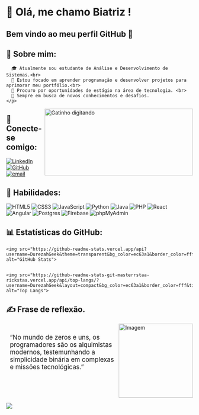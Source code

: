 # 👋 Olá, me chamo Biatriz ! 

##  Bem vindo ao meu perfil GitHub 👋 

## 💫 Sobre mim:
      🎓 Atualmente sou estudante de Análise e Desenvolvimento de Sistemas.<br>
      🌱 Estou focado em aprender programação e desenvolver projetos para aprimorar meu portfólio.<br>
      💼 Procuro por oportunidades de estágio na área de tecnologia. <br>
      🧠 Sempre em busca de novos conhecimentos e desafios.
    </p>
  <img height="180" width="400" src="https://gifs.eco.br/wp-content/uploads/2022/02/gifs-do-gatinho-digitando-42.gif" alt="Gatinho digitando" align="right" >


## 💬 Conecte-se comigo:
[![LinkedIn](https://img.shields.io/badge/LinkedIn-ec63a1?style=for-the-badge&logo=linkedin&logoColor=fff)](https://www.linkedin.com/in/biatriz-meirelles-70729b1a0/)
[![GitHub](https://img.shields.io/badge/GitHub-ec63a1?style=for-the-badge&logo=github&logoColor=fff)](https://github.com/DurezahGeek)
[![email](https://img.shields.io/badge/email-ec63a1?style=for-the-badge&logo=emal&logoColor=fff)](https://github.com/DurezahGeek)

## 🌸 Habilidades:
![HTML5](https://img.shields.io/badge/HTML5-ec63a1?style=for-the-badge&logo=html5&logoColor=fff)
![CSS3](https://img.shields.io/badge/CSS3-ec63a1?style=for-the-badge&logo=css3&logoColor=fff)
![JavaScript](https://img.shields.io/badge/JavaScript-ec63a1?style=for-the-badge&logo=javascript&logoColor=fff)
![Python](https://img.shields.io/badge/Python-ec63a1?style=for-the-badge&logo=python&logoColor=fff)
![Java](https://img.shields.io/badge/Java-ec63a1?style=for-the-badge&logo=java&logoColor=fff)
![PHP](https://img.shields.io/badge/PHP-ec63a1?style=for-the-badge&logo=php&logoColor=fff)
![React](https://img.shields.io/badge/React-ec63a1?style=for-the-badge&logo=react&logoColor=fff)
![Angular](https://img.shields.io/badge/Angular-ec63a1?style=for-the-badge&logo=angular&logoColor=fff)
![Postgres](https://img.shields.io/badge/Postgres-ec63a1?style=for-the-badge&logo=postgresql&logoColor=fff)
![Firebase](https://img.shields.io/badge/Firebase-ec63a1?style=for-the-badge&logo=firebase&logoColor=fff)
![phpMyAdmin](https://img.shields.io/badge/phpMyAdmin-ec63a1?style=for-the-badge&logo=phpmyadmin&logoColor=fff)

## 📊 Estatísticas do GitHub:

    <img src="https://github-readme-stats.vercel.app/api?username=DurezahGeek&theme=transparent&bg_color=ec63a1&border_color=fff&show_icons=true&icon_color=fff&title_color=fff&text_color=FFF" alt="GitHub Stats">
  
 
    <img src="https://github-readme-stats-git-masterrstaa-rickstaa.vercel.app/api/top-langs/?username=DurezahGeek&layout=compact&bg_color=ec63a1&border_color=fff&title_color=fff&text_color=FFF" alt="Top Langs">
  

## ✍️ Frase de reflexão.
<div style="display: flex">
  <div style="flex: 2;  padding: 10px;">
    <p style="font-size: 17px">
      “No mundo de zeros e uns, os programadores são os alquimistas modernos, testemunhando a simplicidade binária em complexas e missões tecnológicas.”
    </p>
  </div>
  <img height="200em" src="https://media.tenor.com/C4lCxC3_IgAAAAAi/%E5%BF%99%E3%81%97%E3%81%84-%E4%BB%95%E4%BA%8B.gif" alt="Imagem" style="flex: 1;">
</div>

[![](https://visitcount.itsvg.in/api?id=DurezahGeek&icon=0&color=0)](https://visitcount.itsvg.in)

<!-- Proudly created with GPRM ( https://gprm.itsvg.in ) -->
